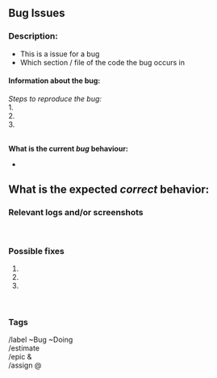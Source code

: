 ## __Bug Issues__
### Description: 
<!-- Please bullet point below what the bug involves -->
- This is a issue for a bug
- Which section / file of the code the bug occurs in 

#### __Information about the bug:__
_Steps to reproduce the bug:_  
1.  
2.  
3.   
<br>

__What is the current *bug* behaviour:__ 
<!-- The first line is an example of how this section should be filled in. Please remove the example  -->
- 


__What is the expected *correct* behavior:__  
- 



### Relevant logs and/or screenshots

<!--(Paste any relevant logs - please use code blocks ```` ``` ```` )-->
<br>

### Possible fixes
<!--(If you can, link to the line of code that might be responsible for the problem)-->
1.  
2.  
3.  
   

<br>

### __Tags__
<!-- Please fill in this section accordingly. Make sure that you copy and paste this section into the comments section below in the issue template -->

/label ~Bug ~Doing <br>
/estimate <!--Put in the time --> <br>
/epic &<!--Put in epic here - this should autofill--><br>
/assign @<!--put author's tag here--> <br>
